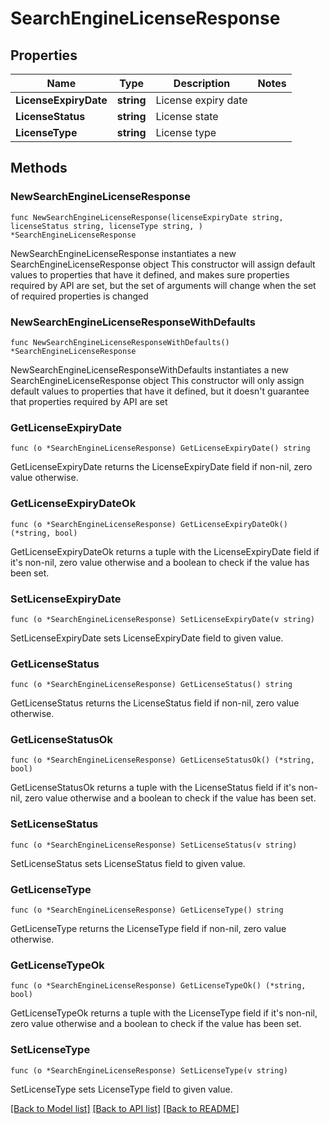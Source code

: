# SearchEngineLicenseResponse

## Properties

Name | Type | Description | Notes
------------ | ------------- | ------------- | -------------
**LicenseExpiryDate** | **string** | License expiry date | 
**LicenseStatus** | **string** | License state | 
**LicenseType** | **string** | License type | 

## Methods

### NewSearchEngineLicenseResponse

`func NewSearchEngineLicenseResponse(licenseExpiryDate string, licenseStatus string, licenseType string, ) *SearchEngineLicenseResponse`

NewSearchEngineLicenseResponse instantiates a new SearchEngineLicenseResponse object
This constructor will assign default values to properties that have it defined,
and makes sure properties required by API are set, but the set of arguments
will change when the set of required properties is changed

### NewSearchEngineLicenseResponseWithDefaults

`func NewSearchEngineLicenseResponseWithDefaults() *SearchEngineLicenseResponse`

NewSearchEngineLicenseResponseWithDefaults instantiates a new SearchEngineLicenseResponse object
This constructor will only assign default values to properties that have it defined,
but it doesn't guarantee that properties required by API are set

### GetLicenseExpiryDate

`func (o *SearchEngineLicenseResponse) GetLicenseExpiryDate() string`

GetLicenseExpiryDate returns the LicenseExpiryDate field if non-nil, zero value otherwise.

### GetLicenseExpiryDateOk

`func (o *SearchEngineLicenseResponse) GetLicenseExpiryDateOk() (*string, bool)`

GetLicenseExpiryDateOk returns a tuple with the LicenseExpiryDate field if it's non-nil, zero value otherwise
and a boolean to check if the value has been set.

### SetLicenseExpiryDate

`func (o *SearchEngineLicenseResponse) SetLicenseExpiryDate(v string)`

SetLicenseExpiryDate sets LicenseExpiryDate field to given value.


### GetLicenseStatus

`func (o *SearchEngineLicenseResponse) GetLicenseStatus() string`

GetLicenseStatus returns the LicenseStatus field if non-nil, zero value otherwise.

### GetLicenseStatusOk

`func (o *SearchEngineLicenseResponse) GetLicenseStatusOk() (*string, bool)`

GetLicenseStatusOk returns a tuple with the LicenseStatus field if it's non-nil, zero value otherwise
and a boolean to check if the value has been set.

### SetLicenseStatus

`func (o *SearchEngineLicenseResponse) SetLicenseStatus(v string)`

SetLicenseStatus sets LicenseStatus field to given value.


### GetLicenseType

`func (o *SearchEngineLicenseResponse) GetLicenseType() string`

GetLicenseType returns the LicenseType field if non-nil, zero value otherwise.

### GetLicenseTypeOk

`func (o *SearchEngineLicenseResponse) GetLicenseTypeOk() (*string, bool)`

GetLicenseTypeOk returns a tuple with the LicenseType field if it's non-nil, zero value otherwise
and a boolean to check if the value has been set.

### SetLicenseType

`func (o *SearchEngineLicenseResponse) SetLicenseType(v string)`

SetLicenseType sets LicenseType field to given value.



[[Back to Model list]](../README.md#documentation-for-models) [[Back to API list]](../README.md#documentation-for-api-endpoints) [[Back to README]](../README.md)


